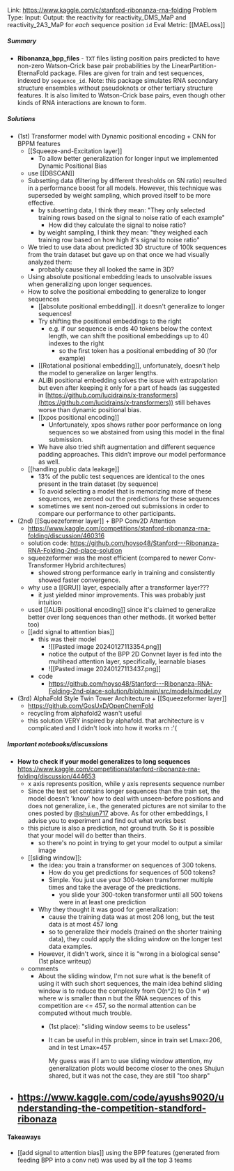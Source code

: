 Link: https://www.kaggle.com/c/stanford-ribonanza-rna-folding
Problem Type: 
Input: 
Output: the reactivity for reactivity_DMS_MaP and reactivity_2A3_MaP for _each_ sequence position `id`
Eval Metric: [[MAELoss]]
##### Summary

- **Ribonanza_bpp_files** - `TXT` files listing position pairs predicted to have non-zero Watson-Crick base pair probabilities by the LinearPartition-EternaFold package. Files are given for train and test sequences, indexed by `sequence_id`. Note: this package simulates RNA secondary structure ensembles without pseudoknots or other tertiary structure features. It is also limited to Watson-Crick base pairs, even though other kinds of RNA interactions are known to form.
##### Solutions
- (1st) Transformer model with Dynamic positional encoding + CNN for BPPM features
	- [[Squeeze-and-Excitation layer]]
		- To allow better generalization for longer input we implemented Dynamic Positional Bias
	- use [[DBSCAN]]
	- Subsetting data (filtering by different thresholds on SN ratio) resulted in a performance boost for all models. However, this technique was superseded by weight sampling, which proved itself to be more effective.
		- by subsetting data, I think they mean: "They only selected training rows based on the signal to noise ratio of each example"
			- How did they calculate the signal to noise ratio?
		- by weight sampling, I think they mean: "they weighed each training row based on how high it's signal to noise ratio"
	- We tried to use data about predicted 3D structure of 100k sequences from the train dataset but gave up on that once we had visually analyzed them:
		- probably cause they all looked the same in 3D?
	- Using absolute positional embedding leads to unsolvable issues when generalizing upon longer sequences.
	- How to solve the positional embedding to generalize to longer sequences
		- [[absolute positional embedding]]. it doesn't generalize to longer sequences!
		- Try shifting the positional embeddings to the right
			- e.g. if our sequence is ends 40 tokens below the context length, we can shift the positional embeddings up to 40 indexes to the right
				- so the first token has a positional embedding of 30 (for example)
		- [[Rotational positional embedding]], unfortunately, doesn’t help the model to generalize on larger lengths.
		- ALiBi positional embedding solves the issue with extrapolation but even after keeping it only for a part of heads (as suggested in [https://github.com/lucidrains/x-transformers](https://github.com/lucidrains/x-transformers)) still behaves worse than dynamic positional bias.
		- [[xpos positional encoding]]
			- Unfortunately, xpos shows rather poor performance on long sequences so we abstained from using this model in the final submission.
		- We have also tried shift augmentation and different sequence padding approaches. This didn’t improve our model performance as well.
	- [[handling public data leakage]]
		- 13% of the public test sequences are identical to the ones present in the train dataset (by sequence)
		- To avoid selecting a model that is memorizing more of these sequences, we zeroed out the predictions for these sequences 
		- sometimes we sent non-zeroed out submissions in order to compare our performance to other participants.
- (2nd) [[Squeezeformer layer]] + BPP Conv2D Attention
	- https://www.kaggle.com/competitions/stanford-ribonanza-rna-folding/discussion/460316
	- solution code: https://github.com/hoyso48/Stanford---Ribonanza-RNA-Folding-2nd-place-solution
	- squeezeformer was the most efficient (compared to newer Conv-Transformer Hybrid architectures)
		- showed strong performance early in training and consistently showed faster convergence.
	- why use a [[GRU]] layer, especially after a transformer layer???
		- it just yielded minor improvements. This was probably just intuition
	- used [[ALiBi positional encoding]] since it's claimed to generalize better over long sequences than other methods. (it worked better too)
	- [[add signal to attention bias]]
		- this was their model
			- ![[Pasted image 20240127113354.png]]
			- notice the output of the BPP 2D Convnet layer is fed into the multihead attention layer, specifically, learnable biases
			- ![[Pasted image 20240127113437.png]]
		- code
			- https://github.com/hoyso48/Stanford---Ribonanza-RNA-Folding-2nd-place-solution/blob/main/src/models/model.py
- (3rd) AlphaFold Style Twin Tower Architecture + [[Squeezeformer layer]]
	- https://github.com/GosUxD/OpenChemFold
	- recycling from alphafold2 wasn't useful
	- this solution VERY inspired by alphafold. that architecture is v complicated and I didn't look into how it works rn :'(
##### Important notebooks/discussions
- **How to check if your model generalizes to long sequences** https://www.kaggle.com/competitions/stanford-ribonanza-rna-folding/discussion/444653
	- x axis represents position, while y axis represents sequence number
	- Since the test set contains longer sequences than the train set, the model doesn't 'know' how to deal with unseen-before positions and does not generalize, i.e., the generated pictures are not similar to the ones posted by [@shujun717](https://www.kaggle.com/shujun717) above. As for other embeddings, I advise you to experiment and find out what works best
	- this picture is also a prediction, not ground truth. So it is possible that your model will do better than theirs.
		- so there's no point in trying to get your model to output a similar image
	- [[sliding window]]:
		- the idea: you train a transformer on sequences of 300 tokens.
			- How do you get predictions for sequences of 500 tokens?
			- Simple. You just use your 300-token transformer multiple times and take the average of the predictions.
				- you slide your 300-token transformer until all 500 tokens were in at least one prediction
		- Why they thought it was good for generalization:
			- cause the training data was at most 206 long, but the test data is at most 457 long
			- so to generalize their models (trained on the shorter training data), they could apply the sliding window on the longer test data examples.
		- However, it didn't work, since it is "wrong in a biological sense" (1st place writeup)
	- comments
		- About the sliding window, I'm not sure what is the benefit of using it with such short sequences, the main idea behind sliding window is to reduce the complexity from O(n^2) to O(n * w) where w is smaller than n but the RNA sequences of this competition are <= 457, so the normal attention can be computed without much trouble.
			- (1st place): "sliding window seems to be useless"
			- It can be useful in this problem, since in train set Lmax=206, and in test Lmax=457
		
				My guess was if I am to use sliding window attention, my generalization plots would become closer to the ones Shujun shared, but it was not the case, they are still "too sharp"
- https://www.kaggle.com/code/ayushs9020/understanding-the-competition-standford-ribonaza
	- 
#### Takeaways
- [[add signal to attention bias]] using the BPP features (generated from feeding BPP into a conv net) was used by all the top 3 teams